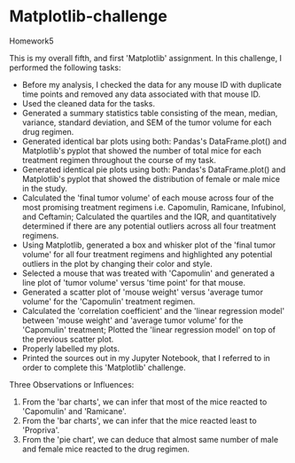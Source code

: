 # Matplotlib-challenge
Homework5

This is my overall fifth, and first 'Matplotlib' assignment. In this challenge, I performed the following tasks:
- Before my analysis, I checked the data for any mouse ID with duplicate time points and removed any data associated with that mouse ID.
- Used the cleaned data for the tasks.
- Generated a summary statistics table consisting of the mean, median, variance, standard deviation, and SEM of the tumor volume for each drug regimen.
- Generated identical bar plots using both: Pandas's DataFrame.plot() and Matplotlib's pyplot that showed the number of total mice for each treatment regimen throughout the course of my task.
- Generated identical pie plots using both: Pandas's DataFrame.plot() and Matplotlib's pyplot that showed the distribution of female or male mice in the study.
- Calculated the 'final tumor volume' of each mouse across four of the most promising treatment regimens i.e. Capomulin, Ramicane, Infubinol, and Ceftamin; Calculated the quartiles and the IQR, and quantitatively determined if there are any potential outliers across all four treatment regimens.
- Using Matplotlib, generated a box and whisker plot of the 'final tumor volume' for all four treatment regimens and highlighted any potential outliers in the plot by changing their color and style.
- Selected a mouse that was treated with 'Capomulin' and generated a line plot of 'tumor volume' versus 'time point' for that mouse.
- Generated a scatter plot of 'mouse weight' versus 'average tumor volume' for the 'Capomulin' treatment regimen.
- Calculated the 'correlation coefficient' and the 'linear regression model' between 'mouse weight' and 'average tumor volume' for the 'Capomulin' treatment; Plotted the 'linear regression model' on top of the previous scatter plot.
- Properly labelled my plots.
- Printed the sources out in my Jupyter Notebook, that I referred to in order to complete this 'Matplotlib' challenge.

Three Observations or Influences:
1. From the 'bar charts', we can infer that most of the mice reacted to 'Capomulin' and 'Ramicane'.
2. From the 'bar charts', we can infer that the mice reacted least to 'Propriva'.
3. From the 'pie chart', we can deduce that almost same number of male and female mice reacted to the drug regimen.